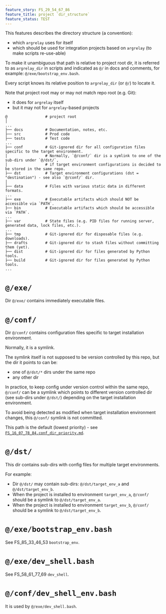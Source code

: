 ```yaml
---
feature_story: FS_29_54_67_86
feature_title: project `dir_structure`
feature_status: TEST
---
```


This features describes the directory structure (a convention):
*   which `argrelay` uses for itself
*   which should be used for integration projects based on `argrelay` (to make scripts re-use-able)

To make it unambiguous that path is relative to project root dir,
it is referred to as `argrelay_dir` in scripts and indicated as `@/` in docs and comments,
for example: `@/exe/bootstrap_env.bash`.

Every script knows its relative position to `argrelay_dir` (or `@/`) to locate it.

Note that project root may or may not match repo root (e.g. Git):
*   it does for `argrelay` itself
*   but it may not for `argrelay`-based projects

```
@                 # project root
│
...
├── docs          # Documentation, notes, etc.
├── src           # Prod code
├── tests         # Test code
...
├── conf          # Git-ignored dir for all configuration files specific to the target environment.
│                 # Normally, `@/conf/` dir is a symlink to one of the sub-dirs under `@/dst/`,
│                 # if target environment configurations is decided to be stored in the same repo.
├── dst           # Target environment configurations (dst = "destination") - see also `@/conf/` dir.
│
├── data          # Files with various static data in different formats.
...
├── exe           # Executable artifacts which should NOT be accessible via `PATH`.
├── bin           # Executable artifacts which should be accessible via `PATH`.
...
├── var           # State files (e.g. PID files for running server, generated data, lock files, etc.).
...
├── tmp           # Git-ignored dir for disposable files (e.g. downloads).
├── drafts        # Git-ignored dir to stash files without committing them (yet).
├── dist          # Git-ignored dir for files generated by Python tools.
├── build         # Git-ignored dir for files generated by Python tools.
...
```

# `@/exe/`

Dir `@/exe/` contains immediately executable files.

# `@/conf/`

Dir `@/conf/` contains configuration files specific to target installation environment.

Normally, it is a symlink.

The symlink itself is not supposed to be version controlled by this repo, but the dir it points to can be:
*   one of `@/dst/*` dirs under the same repo
*   any other dir

In practice, to keep config under version control within the same repo, `@/conf/` can be a symlink which
points to different version controlled dir (see sub-dirs under `@/dst/`) depending on the target installation environment.

To avoid being detected as modified when target installation environment changes, this `@/conf/` symlink is not committed.

This path is the default (lowest priority) - see [`FS_16_07_78_84.conf_dir_priority.md`][FS_16_07_78_84.conf_dir_priority.md].

# `@/dst/`

This dir contains sub-dirs with config files for multiple target environments.

For example:
*   Dir `@/dst/` may contain sub-dirs: `@/dst/target_env_a` and `@/dst/target_env_b`.
*   When the project is installed to environment `target_env_a`, `@/conf/` should be a symlink to `@/dst/target_env_a`.
*   When the project is installed to environment `target_env_b`, `@/conf/` should be a symlink to `@/dst/target_env_b`.

# `@/exe/bootstrap_env.bash`

See FS_85_33_46_53 `bootstrap_env`.

# `@/exe/dev_shell.bash`

See FS_58_61_77_69 `dev_shell`.

# `@/conf/dev_shell_env.bash`

It is used by `@/exe/dev_shell.bash`.

[FS_16_07_78_84.conf_dir_priority.md]: FS_16_07_78_84.conf_dir_priority.md

